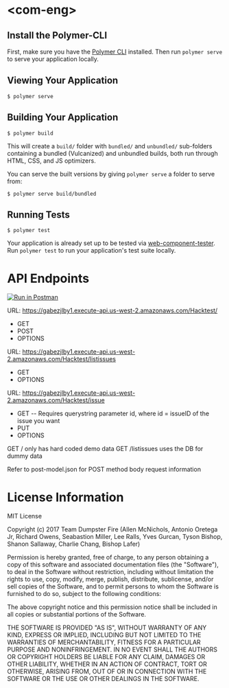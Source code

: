 # \<com-eng\>



## Install the Polymer-CLI

First, make sure you have the [Polymer CLI](https://www.npmjs.com/package/polymer-cli) installed. Then run `polymer serve` to serve your application locally.

## Viewing Your Application

```
$ polymer serve
```

## Building Your Application

```
$ polymer build
```

This will create a `build/` folder with `bundled/` and `unbundled/` sub-folders
containing a bundled (Vulcanized) and unbundled builds, both run through HTML,
CSS, and JS optimizers.

You can serve the built versions by giving `polymer serve` a folder to serve
from:

```
$ polymer serve build/bundled
```

## Running Tests

```
$ polymer test
```

Your application is already set up to be tested via [web-component-tester](https://github.com/Polymer/web-component-tester). Run `polymer test` to run your application's test suite locally.

# API Endpoints
[![Run in Postman](https://run.pstmn.io/button.svg)](https://app.getpostman.com/run-collection/feb2dd72775b126c547f)

URL: https://gabezjlby1.execute-api.us-west-2.amazonaws.com/Hacktest/
- GET
- POST
- OPTIONS

URL: https://gabezjlby1.execute-api.us-west-2.amazonaws.com/Hacktest/listissues
- GET
- OPTIONS

URL: https://gabezjlby1.execute-api.us-west-2.amazonaws.com/Hacktest/issue
- GET 
-- Requires querystring parameter id, where id = issueID of the issue you want
- PUT
- OPTIONS

GET / only has hard coded demo data GET /listissues uses the DB for dummy data

Refer to post-model.json for POST method body request information

# License Information

MIT License

Copyright (c) 2017 Team Dumpster Fire (Allen McNichols, Antonio Oretega Jr, Richard Owens, Seabastion Miller, Lee Ralls,  Yves Gurcan, Tyson Bishop, Shanon Sallaway, Charlie Chang, Bishop Lafer)

Permission is hereby granted, free of charge, to any person obtaining a copy
of this software and associated documentation files (the "Software"), to deal
in the Software without restriction, including without limitation the rights
to use, copy, modify, merge, publish, distribute, sublicense, and/or sell
copies of the Software, and to permit persons to whom the Software is
furnished to do so, subject to the following conditions:

The above copyright notice and this permission notice shall be included in all
copies or substantial portions of the Software.

THE SOFTWARE IS PROVIDED "AS IS", WITHOUT WARRANTY OF ANY KIND, EXPRESS OR
IMPLIED, INCLUDING BUT NOT LIMITED TO THE WARRANTIES OF MERCHANTABILITY,
FITNESS FOR A PARTICULAR PURPOSE AND NONINFRINGEMENT. IN NO EVENT SHALL THE
AUTHORS OR COPYRIGHT HOLDERS BE LIABLE FOR ANY CLAIM, DAMAGES OR OTHER
LIABILITY, WHETHER IN AN ACTION OF CONTRACT, TORT OR OTHERWISE, ARISING FROM,
OUT OF OR IN CONNECTION WITH THE SOFTWARE OR THE USE OR OTHER DEALINGS IN THE
SOFTWARE.